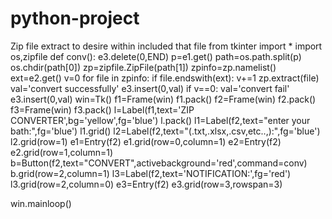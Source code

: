 # python-project
Zip file extract to desire within included that file
from tkinter import *
import os,zipfile
def conv():
	e3.delete(0,END)
	p=e1.get()
	path=os.path.split(p)
	os.chdir(path[0])
	zp=zipfile.ZipFile(path[1])
	zpinfo=zp.namelist()
	ext=e2.get()
	v=0
	for file in zpinfo:
		if file.endswith(ext):
			v+=1
			zp.extract(file)
			val='convert successfully'
			e3.insert(0,val)
	if v==0:
		val='convert fail'
		e3.insert(0,val)
win=Tk()
f1=Frame(win)
f1.pack()
f2=Frame(win)
f2.pack()
f3=Frame(win)
f3.pack()
l=Label(f1,text='ZIP CONVERTER',bg='yellow',fg='blue')
l.pack()
l1=Label(f2,text="enter your bath:",fg='blue')
l1.grid()
l2=Label(f2,text="(.txt,.xlsx,.csv,etc..,):",fg='blue')
l2.grid(row=1)
e1=Entry(f2)
e1.grid(row=0,column=1)
e2=Entry(f2)
e2.grid(row=1,column=1)
b=Button(f2,text="CONVERT",activebackground='red',command=conv)
b.grid(row=2,column=1)
l3=Label(f2,text='NOTIFICATION:',fg='red')
l3.grid(row=2,column=0)
e3=Entry(f2)
e3.grid(row=3,rowspan=3)

win.mainloop()
